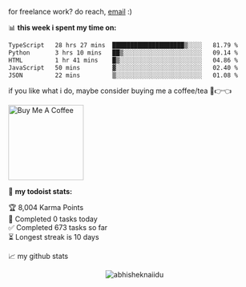 for freelance work? do reach, [email](mailto:abhishknads.work@gmail.com) :)

📊 **this week i spent my time on:**
<!--START_SECTION:waka-->

```txt
TypeScript   28 hrs 27 mins  ████████████████████▒░░░░   81.79 %
Python       3 hrs 10 mins   ██▒░░░░░░░░░░░░░░░░░░░░░░   09.14 %
HTML         1 hr 41 mins    █▒░░░░░░░░░░░░░░░░░░░░░░░   04.86 %
JavaScript   50 mins         ▓░░░░░░░░░░░░░░░░░░░░░░░░   02.40 %
JSON         22 mins         ▒░░░░░░░░░░░░░░░░░░░░░░░░   01.08 %
```

<!--END_SECTION:waka-->

if you like what i do, maybe consider buying me a coffee/tea 🥺👉👈

<a href="https://www.buymeacoffee.com/abhisheknaiidu" target="_blank"><img src="https://cdn.buymeacoffee.com/buttons/v2/default-red.png" alt="Buy Me A Coffee" width="150" ></a>

🚧 **my todoist stats:**
<!-- TODO-IST:START -->
🏆  8,004 Karma Points           
🌸  Completed 0 tasks today           
✅  Completed 673 tasks so far           
⏳  Longest streak is 10 days
<!-- TODO-IST:END -->


📈 my github stats

<p align="center"> <img src="https://github-readme-stats.vercel.app/api?username=abhisheknaiidu&show_icons=true&theme=gotham" alt="abhisheknaiidu" />




